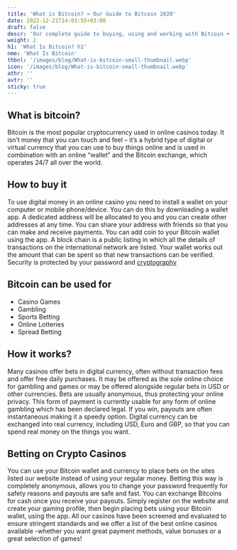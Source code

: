 ```yaml
---
title: 'What is Bitcoin? » Our Guide to Bitcoin 2020'
date: 2022-12-21T14:03:55+03:00
draft: false
descr: 'Our complete guide to buying, using and working with Bitcoin ➤ What it is ✔️ Where to buy ✔️ How to use ✔️'
weight: 2
h1: 'What Is Bitcoin? h1'
nme: 'What Is Bitcoin'
thbnl: '/images/blog/What-is-bitcoin-small-thumbnail.webp'
icon: '/images/blog/What-is-bitcoin-small-thumbnail.webp'
athr: ''
avtr: ''
sticky: true
---
```


## What is bitcoin?
<p>Bitcoin is the most popular cryptocurrency used in online casinos today. It isn’t money that you can touch and feel – it’s a hybrid type of digital or virtual currency that you can use to buy things online and is used in combination with an online “wallet” and the Bitcoin exchange, which operates 24/7 all over the world.</p>


## How to buy it
<p>To use digital money in an online casino you need to install a wallet on your computer or mobile phone/device. You can do this by downloading a wallet app. A dedicated address will be allocated to you and you can create other addresses at any time. You can share your address with friends so that you can make and receive payments. You can add coin to your Bitcoin wallet using the app. A block chain is a public listing in which all the details of transactions on the international network are listed. Your wallet works out the amount that can be spent so that new transactions can be verified. Security is protected by your password and <a href="https://bitcoin.org/en/vocabulary#cryptography">cryptography</a></p>


## Bitcoin can be used for
<ul>
<li>Casino Games</li>
<li>Gambling</li>
<li>Sports Betting</li>
<li>Online Lotteries</li>
<li>Spread Betting</li>
</ul>


## How it works?
<p>Many casinos offer bets in digital currency, often without transaction fees and offer free daily purchases. It may be offered as the sole online choice for gambling and games or may be offered alongside regular bets in USD or other currencies. Bets are usually anonymous, thus protecting your online privacy. This form of payment is currently usable for any form of online gambling which has been declared legal. If you win, payouts are often instantaneous making it a speedy option. Digital currency can be exchanged into real currency, including USD, Euro and GBP, so that you can spend real money on the things you want.</p>


## Betting on Crypto Casinos
<p>You can use your Bitcoin wallet and currency to place bets on the sites listed our website instead of using your regular money. Betting this way is completely anonymous, allows you to change your password frequently for safety reasons and payouts are safe and fast. You can exchange Bitcoins for cash once you receive your payouts. Simply register on the website and create your gaming profile, then begin placing bets using your Bitcoin wallet, using the app. All our casinos have been screened and evaluated to ensure stringent standards and we offer a list of the best online casinos available -whether you want great payment methods, value bonuses or a great selection of games!</p>
